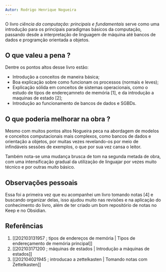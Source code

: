 ```yaml
---
Autor: Rodrigo Henrique Nogueira
---
```


O livro *ciência da computação: principais e fundamentais* serve como uma introdução para os principais paradigmas básicos da computação, passando desde a interpretação de linguagem de máquina até bancos de dados e programção orientada a objetos.

## O que valeu a pena ?

Dentre os pontos altos desse livro estão:
- Introdução a conceitos de maneira básica;
- Boa explicação sobre como funcionam os processos (normais e leves);
- Explicação sólida em conceitos de sistemas operacionais, como o estudo de tipos de endereçamneto de memória [1], e da introdução a maquinas de estado [2];
- Introdução ao funcionamento de bancos de dados e SGBDs.

## O que poderia melhorar na obra ?

Mesmo com muitos pontos altos Nogueira peca na abordagem de modelos  e conceitos computacionais mais complexos, como bancos de dados e orientação a objetos, por muitas vezes revelando-os por meio de infindáveis sessões de exemplos, o que por sua vez cansa o leitor.

Também nota-se uma mudança brusca de tom na segunda metada de obra, com uma intensificação gradual da utilização de linguajar por vezes muito técnico e por outras muito básico.

## Observações pessoais

Essa foi a primeira vez que eu acompanhei um livro tomando notas [4] e buscando organizar delas, isso ajudou muito nas revisões e na aplicação do conhecimento do livro, além de ter criado um bom repositório de notas no Keep e no Obsidian.

## Referências

1. [[202103131957 ; tipos de endereços de memória | Tipos de endereçamento de memória principal]]
2. [[202103171200 ; máquinas de estados | Introdução a máquinas de estados]]
4. [[202104021945 ; introducao a zettelkasten | Tomando notas com Zettelkasten]]